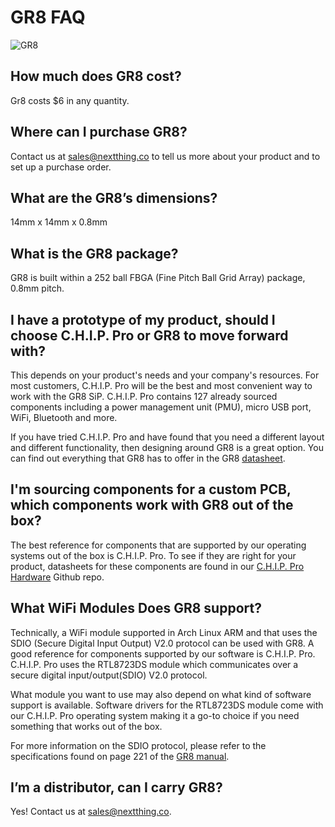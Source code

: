 # GR8 FAQ
![GR8](images/GR8-Crop.png)

## How much does GR8 cost?
Gr8 costs $6 in any quantity.  

## Where can I purchase GR8?
Contact us at [sales@nextthing.co](mailto:sales@nextthing.co) to tell us more about your product and to set up a purchase order.

## What are the GR8’s dimensions?
14mm x 14mm x 0.8mm

## What is the GR8 package?
GR8 is built within a 252 ball FBGA (Fine Pitch Ball Grid Array) package, 0.8mm pitch.

## I have a prototype of my product, should I choose C.H.I.P. Pro or GR8 to move forward with?

This depends on your product's needs and your company's resources. For most customers, C.H.I.P. Pro will be the best and most convenient way to work with the GR8 SiP. C.H.I.P. Pro contains 127 already sourced components including a power management unit (PMU), micro USB port, WiFi, Bluetooth and more. 

If you have tried C.H.I.P. Pro and have found that you need a different layout and different functionality, then designing around GR8 is a great option. You can find out everything that GR8 has to offer in the GR8 [datasheet](https://github.com/NextThingCo/CHIP_Pro-Hardware/tree/master/Datasheets).

## I'm sourcing components for a custom PCB, which components work with GR8 out of the box?

The best reference for components that are supported by our operating systems out of the box is C.H.I.P. Pro. To see if they are right for your product, datasheets for these components are found in our [C.H.I.P. Pro Hardware](https://github.com/NextThingCo/CHIP_Pro-Hardware) Github repo. 

## What WiFi Modules Does GR8 support?

Technically, a WiFi module supported in Arch Linux ARM and that uses the SDIO (Secure Digital Input Output) V2.0 protocol can be used with GR8. A good reference for components supported by our software is C.H.I.P. Pro. C.H.I.P. Pro uses the RTL8723DS module which communicates over a secure digital input/output(SDIO) V2.0 protocol. 

What module you want to use may also depend on what kind of software support is available. Software drivers for the RTL8723DS module come with our C.H.I.P. Pro operating system making it a go-to choice if you need something that works out of the box. 

For more information on the SDIO protocol, please refer to the specifications found on page 221 of the [GR8 manual](https://github.com/NextThingCo/CHIP_Pro-Hardware/tree/master/GR8/Manual). 


## I’m a distributor, can I carry GR8?
Yes! Contact us at [sales@nextthing.co](mailto:sales@nextthing.co).
